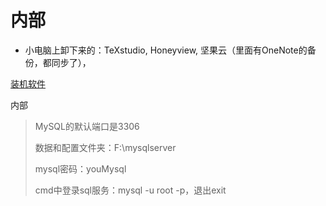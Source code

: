 
# 内部
* 小电脑上卸下来的：TeXstudio, Honeyview, 坚果云（里面有OneNote的备份，都同步了），

[装机软件](https://www.52geo.cn/index.php/2374/)

内部

> MySQL的默认端口是3306
> 
> 数据和配置文件夹：F:\mysqlserver
> 
> mysql密码：youMysql
> 
> cmd中登录sql服务：mysql -u root -p，退出exit

<!--stackedit_data:
eyJoaXN0b3J5IjpbLTkwNDUxODkwNCwxNTQ5MTc1NzMwLDMzMj
g4NDQyMSwxNzIwNDY1MDg2XX0=
-->